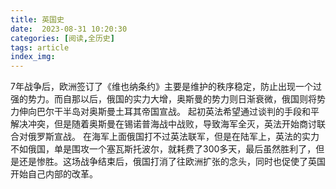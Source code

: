 ```yaml
---
title: 英国史
date:  2023-08-31 10:20:30
categories: [阅读,全历史]
tags: article
index_img: 
---
```

7年战争后，欧洲签订了《维也纳条约》主要是维护的秩序稳定，防止出现一个过强的势力。而自那以后，俄国的实力大增，奥斯曼的势力则日渐衰微，俄国则将势力伸向巴尔干半岛对奥斯曼土耳其帝国宣战。
起初英法希望通过谈判的手段和平解决冲突，但是随着奥斯曼在锡诺普海战中战败，导致海军全灭，英法开始商讨联合对俄罗斯宣战。
在海军上面俄国打不过英法联军，但是在陆军上，英法的实力不如俄国，单是围攻一个塞瓦斯托波尔，就耗费了300多天，最后虽然胜利了，但是还是惨胜。这场战争结束后，俄国打消了往欧洲扩张的念头，同时也促使了英国开始自己内部的改革。
